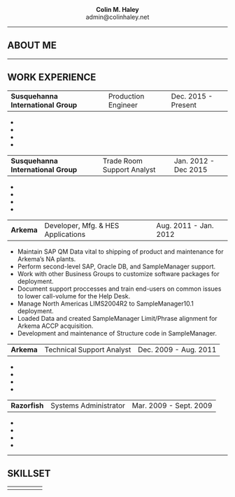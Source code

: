 <div><b><p align="center" style="margin:0">Colin M. Haley</p></b>
<p align="center" style="margin:0">admin@colinhaley.net</p></div>

---

## ABOUT ME

---

## WORK EXPERIENCE
<table border="0" style="border-spacing:100px 0;">
  <tr>
    <td><b>Susquehanna International Group</b></td>
    <td>Production Engineer</td>
    <td>Dec. 2015 - Present</td>
  </tr>
</table>

+
+
+
+

<table border="0" style="border-spacing:100px 0;">
  <tr>
    <td><b>Susquehanna International Group</b></td>
    <td>Trade Room Support Analyst</td>
    <td>Jan. 2012 - Dec 2015</td>
  </tr>
</table>

+
+
+
+

<table border="0" style="border-spacing:100px 0;">
  <tr>
    <td><b>Arkema</b></td>
    <td>Developer, Mfg. & HES Applications</td>
    <td>Aug. 2011 - Jan. 2012</td>
  </tr>
</table>

+	Maintain SAP QM Data vital to shipping of product and maintenance for Arkema’s NA plants.
+	Perform second-level SAP, Oracle DB, and SampleManager support.
+	Work with other Business Groups to customize software packages for deployment.
+	Document support proccesses and train end-users on common issues to lower call-volume for the Help Desk.
+	Manage North Americas LIMS2004R2 to SampleManager10.1 deployment.
+	Loaded Data and created SampleManager Limit/Phrase alignment for Arkema ACCP acquisition.
+	Development and maintenance of Structure code in SampleManager.

<table border="0" style="border-spacing:100px 0;">
  <tr>
    <td><b>Arkema</b></td>
    <td>Technical Support Analyst</td>
    <td>Dec. 2009 - Aug. 2011</td>
  </tr>
</table>

+
+
+
+

<table border="0" style="border-spacing:100px 0;">
  <tr>
    <td><b>Razorfish</b></td>
    <td>Systems Administrator</td>
    <td>Mar. 2009 - Sept. 2009</td>
  </tr>
</table>

+
+
+
+

---

## SKILLSET
<table border="0" style="border-spacing:100px 0;">
  <tr>
    <td></td>
    <td></td>
    <td></td>
    <td></td>
    <td></td>
  </tr>
</table>

<!--
<table border="0" style="border-spacing:80px 0">
  <tr>
    <td>Month</td>
    <td>Savings</td>
    <td>Savings</td>
  </tr>
</table>
	-->